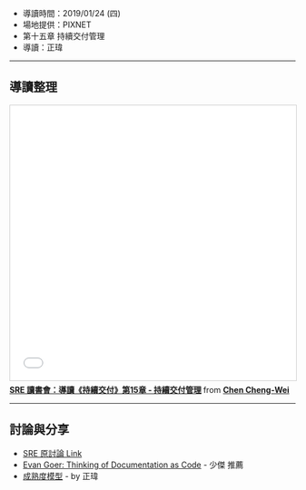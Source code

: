 
* 導讀時間：2019/01/24 (四)
* 場地提供：PIXNET
* 第十五章 持續交付管理
* 導讀：正瑋

---
## 導讀整理

<iframe src="//www.slideshare.net/slideshow/embed_code/key/88bywcefHnJguU" width="595" height="485" frameborder="0" marginwidth="0" marginheight="0" scrolling="no" style="border:1px solid #CCC; border-width:1px; margin-bottom:5px; max-width: 100%;" allowfullscreen> </iframe> <div style="margin-bottom:5px"> <strong> <a href="//www.slideshare.net/warfan/sre-15" title="SRE 讀書會：導讀《持續交付》第15章 - 持續交付管理" target="_blank">SRE 讀書會：導讀《持續交付》第15章 - 持續交付管理</a> </strong> from <strong><a href="https://www.slideshare.net/warfan" target="_blank">Chen Cheng-Wei</a></strong> </div>

---
## 討論與分享

* [SRE 原討論 Link](https://www.facebook.com/groups/sre.taiwan/permalink/1237159836449918/)
* [Evan Goer: Thinking of Documentation as Code](https://www.youtube.com/watch?v=mEvvc80ZYU8) - 少傑 推薦
* [成熟度模型](https://zhuanlan.zhihu.com/p/49475583) - by 正瑋
